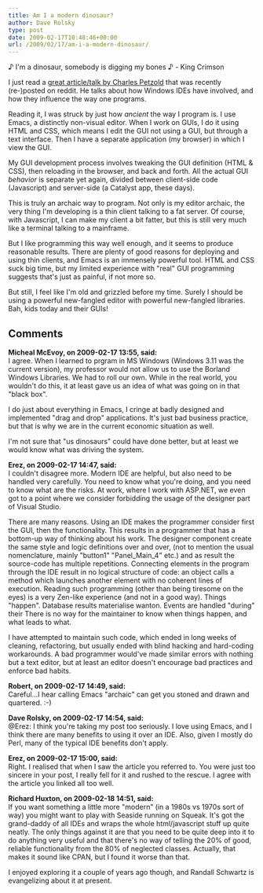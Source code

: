 ```yaml
---
title: Am I a modern dinosaur?
author: Dave Rolsky
type: post
date: 2009-02-17T10:48:46+00:00
url: /2009/02/17/am-i-a-modern-dinosaur/
---
```


♪ I'm a dinosaur, somebody is digging my bones ♪ - King Crimson

I just read a [great article/talk by Charles Petzold][1] that was recently (re-)posted on reddit. He
talks about how Windows IDEs have involved, and how they influence the way one programs.

Reading it, I was struck by just how _ancient_ the way I program is. I use Emacs, a distinctly
non-visual editor. When I work on GUIs, I do it using HTML and CSS, which means I edit the GUI not
using a GUI, but through a text interface. Then I have a separate application (my browser) in which
I view the GUI.

My GUI development process involves tweaking the GUI definition (HTML & CSS), then reloading in the
browser, and back and forth. All the actual GUI _behavior_ is separate yet again, divided between
client-side code (Javascript) and server-side (a Catalyst app, these days).

This is truly an archaic way to program. Not only is my editor archaic, the very thing I'm
developing is a thin client talking to a fat server. Of course, with Javascript, I can make my
client a bit fatter, but this is still very much like a terminal talking to a mainframe.

But I like programming this way well enough, and it seems to produce reasonable results. There are
plenty of good reasons for deploying and using thin clients, and Emacs is an immensely powerful
tool. HTML and CSS suck big time, but my limited experience with "real" GUI programming suggests
that's just as painful, if not more so.

But still, I feel like I'm old and grizzled before my time. Surely I should be using a powerful
new-fangled editor with powerful new-fangled libraries. Bah, kids today and their GUIs!

[1]: http://www.charlespetzold.com/etc/DoesVisualStudioRotTheMind.html

## Comments

**Micheal McEvoy, on 2009-02-17 13:55, said:**  
I agree. When I learned to prgram in MS Windows (Windows 3.11 was the current version), my professor
would not allow us to use the Borland Windows Libraries. We had to roll our own. While in the real
world, you wouldn't do this, it at least gave us an idea of what was going on in that "black box".

I do just about everything in Emacs, I cringe at badly designed and implemented "drag and drop"
applications. It's just bad business practice, but that is why we are in the current economic
situation as well.

I'm not sure that "us dinosaurs" could have done better, but at least we would know what was driving
the system.

**Erez, on 2009-02-17 14:47, said:**  
I couldn't disagree more. Modern IDE are helpful, but also need to be handled very carefully. You
need to know what you're doing, and you need to know what are the risks. At work, where I work with
ASP.NET, we even got to a point where we consider forbidding the usage of the designer part of
Visual Studio.

There are many reasons. Using an IDE makes the programmer consider first the GUI, then the
functionality. This results in a programmer that has a bottom-up way of thinking about his work. The
designer component create the same style and logic definitions over and over, (not to mention the
usual nomenclature, mainly "button1" "Panel_Main_4" etc.) and as result the source-code has multiple
repetitions. Connecting elements in the program through the IDE result in no logical structure of
code: an object calls a method which launches another element with no coherent lines of execution.
Reading such programming (other than being tiresome on the eyes) is a very Zen-like experience (and
not in a good way). Things "happen". Database results materialise wanton. Events are handled
"during" their There is no way for the maintainer to know when things happen, and what leads to
what.

I have attempted to maintain such code, which ended in long weeks of cleaning, refactoring, but
usually ended with blind hacking and hard-coding workarounds. A bad programmer would've made similar
errors with nothing but a text editor, but at least an editor doesn't encourage bad practices and
enforce bad habits.

**Robert, on 2009-02-17 14:49, said:**  
Careful...I hear calling Emacs "archaic" can get you stoned and drawn and quartered. :-)

**Dave Rolsky, on 2009-02-17 14:54, said:**  
@Erez: I think you're taking my post too seriously. I love using Emacs, and I think there are many
benefits to using it over an IDE. Also, given I mostly do Perl, many of the typical IDE benefits
don't apply.

**Erez, on 2009-02-17 15:00, said:**  
Right. I realised that when I saw the article you referred to. You were just too sincere in your
post, I really fell for it and rushed to the rescue. I agree with the article you linked all too
well.

**Richard Huxton, on 2009-02-18 14:51, said:**  
If you want something a little more "modern" (in a 1980s vs 1970s sort of way) you might want to
play with Seaside running on Squeak. It's got the grand-daddy of all IDEs and wraps the whole
html/javascript stuff up quite neatly. The only things against it are that you need to be quite deep
into it to do anything very useful and that there's no way of telling the 20% of good, reliable
functionality from the 80% of neglected classes. Actually, that makes it sound like CPAN, but I
found it worse than that.

I enjoyed exploring it a couple of years ago though, and Randall Schwartz is evangelizing about it
at present.
